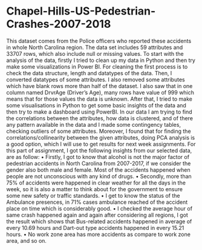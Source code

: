 # Chapel-Hills-US-Pedestrian-Crashes-2007-2018
This dataset comes from the Police officers who reported these accidents in whole North Carolina region. The data set includes 59 attributes and 33707 rows, which also include null or missing values. To start with the analysis of the data, firstly I tried to clean up my data in Python and then try make some visualizations in Power BI. For cleaning the first process is to check the data structure, length and datatypes of the data. Then, I converted datatypes of some attributes. I also removed some attributes which have blank rows more than half of the dataset. I also saw that in one column named DrvrAge (Driver’s Age), many rows have value of 999 which means that for those values the data is unknown. After that, I tried to make some visualisations in Python to get some basic insights of the data and then try to make a dashboard using PowerBI.
In our data I am trying to find the correlations between the attributes, how data is clustered, and of there any pattern available in the data and I made some contingency tables, checking outliers of some attributes. Moreover, I found that for finding the correlations/collinearity between the given attributes, doing PCA analysis is a good option, which I will use to get results for next week assignments.
For this part of assignment, I got the following insights from our selected data, are as follow:
•	Firstly, I got to know that alcohol is not the major factor of pedestrian accidents in North Carolina from 2007-2017, if we consider the gender also both male and female. Most of the accidents happened when people are not unconscious with any kind of drugs.
•	Secondly, more than 75% of accidents were happened in clear weather for all the days in the week, so it is also a matter to think about for the government to ensure some new safety or traffic standards.
•	I get to know the status of the Ambulance presences, in 71% cases ambulance reached of the accident place on time which is considerably good.
•	I checked the average hour of same crash happened again and again after considering all regions, I got the result which shows that Bus-related accidents happened in average of every 10.69 hours and Dart-out type accidents happened in every 15.21 hours.
•	No work zone area has more accidents as compare to work zone area, and so on.

